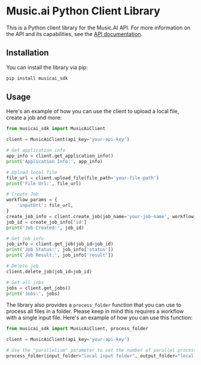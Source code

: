 # Music.ai Python Client Library

This is a Python client library for the Music.AI API. For more information on the API and its capabilities, see the [API documentation](https://music.ai/docs/getting-started/introduction/).

## Installation

You can install the library via pip:

```bash
pip install musicai_sdk
```

## Usage

Here's an example of how you can use the client to upload a local file, create a job and more:

```python
from musicai_sdk import MusicAiClient

client = MusicAiClient(api_key='your-api-key')

# Get application info
app_info = client.get_application_info()
print('Application Info:', app_info)

# Upload local file
file_url = client.upload_file(file_path='your-file-path')
print('File Url:', file_url)

# Create Job
workflow_params = {
    'inputUrl': file_url,
}
create_job_info = client.create_job(job_name='your-job-name', workflow_id='your-workflow-id',params=workflow_params)
job_id = create_job_info['id']
print('Job Created:', job_id)

# Get job info
job_info = client.get_job(job_id=job_id)
print('Job Status:', job_info['status'])
print('Job Result:', job_info['result'])

# Delete job
client.delete_job(job_id=job_id)

# Get all jobs
jobs = client.get_jobs()
print('Jobs:', jobs)

```

The library also provides a `process_folder` function that you can use to process all files in a folder. Please keep in mind this requires a workflow with a single input file. Here's an example of how you can use this function:

```python
from musicai_sdk import MusicAiClient, process_folder

client = MusicAiClient(api_key='your-api-key')

# Use the "parallelism" parameter to set the number of parallel processes and the "delete" parameter to delete the job at MusicAI platform after download completion.
process_folder(input_folder="local input folder", output_folder="local output folder", workflow_id="workflow ID", client=client, parallelism=10, delete=True)
```
